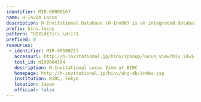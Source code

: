```yaml
---
identifier: MIR:00000167
name: H-InvDb Locus
description: H-Invitational Database (H-InvDB) is an integrated database of human genes and transcripts. It provides curated annotations of human genes and transcripts including gene structures, alternative splicing isoforms, non-coding functional RNAs, protein functions, functional domains, sub-cellular localizations, metabolic pathways, protein 3D structure, genetic polymorphisms (SNPs, indels and microsatellite repeats), relation with diseases, gene expression profiling, molecular evolutionary features, protein-protein interactions (PPIs) and gene families/groups. This datatype provides access to the 'Locus' view.
prefix: hinv.locus
pattern: ^HIX\d{7}(\.\d+)?$
prefixed: 0
resources:
 - identifier: MIR:00100213
   accessurl: http://h-invitational.jp/hinv/spsoup/locus_view?hix_id=${id}
   test_id: HIX0004394
   description: H-Invitational Locus View at BIRC
   homepage: http://h-invitational.jp/hinv/ahg-db/index.jsp
   institution: BIRC, Tokyo
   location: Japan
   official: false
---
```


